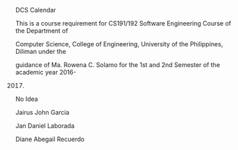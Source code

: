 DCS Calendar

This is a course requirement for CS191/192 Software Engineering Course of the Department of

Computer Science, College of Engineering, University of the Philippines, Diliman under the

guidance of Ma. Rowena C. Solamo for the 1st and 2nd Semester of the academic year 2016-

2017.

No Idea

Jairus John Garcia

Jan Daniel Laborada

Diane Abegail Recuerdo
